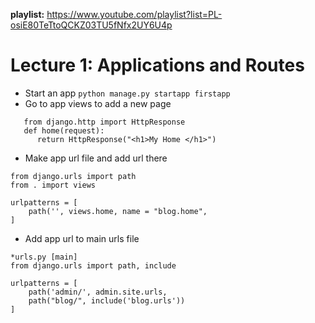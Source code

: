 **playlist:** https://www.youtube.com/playlist?list=PL-osiE80TeTtoQCKZ03TU5fNfx2UY6U4p

# Lecture 1: Applications and Routes

* Start an app
```python manage.py startapp firstapp```
* Go to app views to add a new page
```
   from django.http import HttpResponse
   def home(request):
	  return HttpResponse("<h1>My Home </h1>")
``` 
     
* Make app url file and add url there

```
from django.urls import path
from . import views

urlpatterns = [
	path('', views.home, name = "blog.home",
]
```
* Add app url to main urls file
```
*urls.py [main]
from django.urls import path, include

urlpatterns = [
	path('admin/', admin.site.urls,
	path("blog/", include('blog.urls'))
]
```
